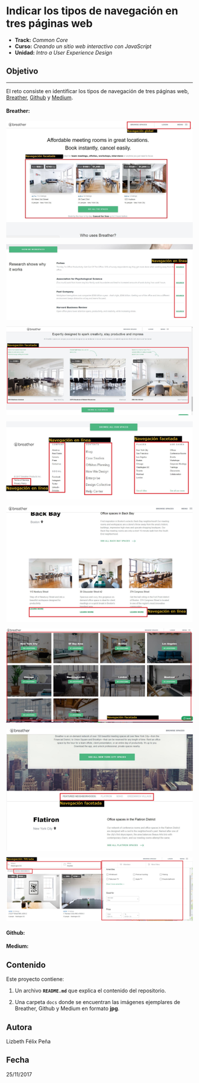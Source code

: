 # Indicar los tipos de navegación en tres páginas web

* **Track:** _Common Core_
* **Curso:** _Creando un sitio web interactivo con JavaScript_
* **Unidad:** _Intro a User Experience Design_

## Objetivo
---
El reto consiste en identificar los tipos de navegación de tres páginas web, [Breather](https://breather.com/?version=c "Breather"), [Github](https://github.com/ "Github") y [Medium](https://medium.com/ "Medium").

#### Breather:
![Sin titulo](docs/breather1.JPG)

![Sin titulo](docs/breather3.JPG)

![Sin titulo](docs/breather4.JPG)

![Sin titulo](docs/breather5.JPG)

![Sin titulo](docs/breather6.JPG)

![Sin titulo](docs/breather7.JPG)

![Sin titulo](docs/breather8.JPG)

![Sin titulo](docs/breather9.JPG)

#### Github:

#### Medium:


## Contenido

Este proyecto contiene:

1. Un archivo  **`README.md`** que explica el contenido del repositorio.

2. Una carpeta `docs` donde se encuentran las imágenes ejemplares de Breather, Github y Medium en formato **jpg**.

## Autora
Lizbeth Félix Peña

## Fecha
25/11/2017
